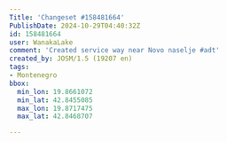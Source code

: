 ```yaml
---
Title: 'Changeset #158481664'
PublishDate: 2024-10-29T04:40:32Z
id: 158481664
user: WanakaLake
comment: 'Created service way near Novo naselje #adt'
created_by: JOSM/1.5 (19207 en)
tags:
- Montenegro
bbox:
  min_lon: 19.8661072
  min_lat: 42.8455085
  max_lon: 19.8717475
  max_lat: 42.8468707

---
```

